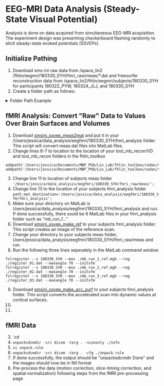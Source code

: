 # EEG-MRI Data Analysis (Steady-State Visual Potential)
Analysis is done on data acquired from simultaneous EEG-MRI acquisition. The experiment design was presenting checkerboard flashing randomly to elicit steady-state evoked potentials (SSVEPs). 

## Initialize Pathing 
1. Download sms-ini raw data from /space_lin2
/fhlin/eegmri/180330_SYH/fmri_raw/meas/*.dat and freesurfer reconstruction data from /space_lin2/fhlin/eegmri/subjects/180330_SYH for participants 180322_PYW, 180324_JLJ, and 180330_SYH
2. Create a folder path as follows:
<details>
  <summary>Folder Path Example</summary>
<img width="982" alt="Screen Shot 2024-04-04 at 12 27 42 PM" src="https://github.com/Lin-Brain-Lab/fMRI-Analysis-For-Mac/assets/157174338/e67759db-5671-49b3-855f-a7f10176471e">
<img width="1221" alt="Screen Shot 2024-04-04 at 12 28 18 PM" src="https://github.com/Lin-Brain-Lab/fMRI-Analysis-For-Mac/assets/157174338/4e2fa2d7-114e-44ae-85b4-a55650263c55">
</details>

## fMRI Analysis: Convert "Raw" Data to Values Over Brain Surfaces and Volumes 
1. Download [smsini_ssvep_meas2mat](https://github.com/fahsuanlin/labmanual/blob/master/scripts/smsini_ssvep_meas2mat.m) and put it in your /Users/jessica/data_analysis/eegfmri/180330_SYH/fmri_analysis folder. This script will convert meas.dat files into MatLab files.
2. Change lines 6-7 to location to the location of your tool_mb_recon/VD and tool_mb_recon folders in the fhlin_toolbox
```
addpath('/Users/jessica/Documents/MBP_PhD/Lin_Lab/fhlin_toolbox/codes/tool_mb_recon/VD');
addpath('/Users/jessica/Documents/MBP_PhD/Lin_Lab/fhlin_toolbox/codes/tool_mb_recon/');
```
3. Change line 11 to location of subjects meas folder `'/Users/jessica/data_analysis/eegfmri/180330_SYH/fmri_raw/meas/';`
4. Change line 13 to the location of your subjects fmri_analysis folder `path_mat_destination='/Users/jessica/data_analysis/eegfmri/180330_SYH/fmri_analysis';` 
5. Make sure your directory on MatLab is Users/jessica/data_analysis/eegfmri/180330_SYH/fmri_analysis and run. If done successfully, there sould be 6 MatLab files in your fmri_analysis folder such as "mb_run_1..."
6. Download [smsini_ssvep_make_ref](https://github.com/fahsuanlin/labmanual/blob/master/scripts/smsini_ssvep_make_ref.m) to your subjects fmri_analysis folder. This script creates an image of the reference scan.
7. Change your directory to your subjects meas folder, Users/jessica/data_analysis/eegfmri/180330_SYH/fmri_raw/meas and run.
8. Run the following three lines seperately in the MatLab command window
```
fslregister --s 180330_SYH --mov ./mb_run_1_ref.mgh --reg ./register_01.dat --maxangle 70 --initxfm
fslregister --s 180330_SYH --mov ./mb_run_2_ref.mgh --reg ./register_02.dat --maxangle 70 --initxfm
fslregister --s 180330_SYH --mov ./mb_run_3_ref.mgh --reg ./register_03.dat --maxangle 70 --initxfm
```
9. Download [smsini_ssvep_make_acc_surf](https://github.com/fahsuanlin/labmanual/blob/master/scripts/smsini_ssvep_make_acc_surf.m) to yout subjects fmri_analysis folder. This script converts the accelerated scan into dynamic values at cortical surfaces.
10. 
11. 


## fMRI Data

3. `cd
4. `unpacksdcmdir -src dicom -targ . -scanonly ./info`
5. `vi unpack.rule` 
6. `unpacksdcmdir -src dicom -targ . -cfg ./unpack.rule`
7. If done successfully, the output should be "unpacksdcmdir Done" and the images should now be in NII format
8. Pre-process the data (motion correction, slice-timing correction, and spatial normalization) following steps from the fMRI pre-processing page

